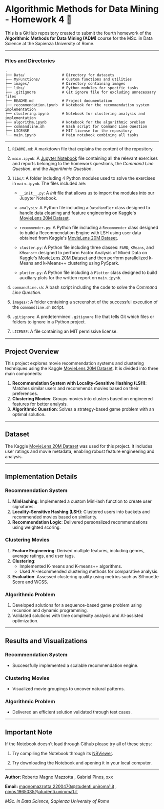 # Algorithmic Methods for Data Mining - Homework 4 🎥

This is a GitHub repository created to submit the fourth homework of the **Algorithmic Methods for Data Mining (ADM)** course for the MSc. in Data Science at the Sapienza University of Rome.

---

### Files and Directories
```
.
├── Data/                 # Directory for datasets
├── MyFunctions/          # Custom functions and utilities
├── images/               # Directory containing images
├── libs/                 # Python modules for specific tasks
├── .gitignore            # Git ignore file for excluding unnecessary files
├── README.md             # Project documentation
├── recommendation.ipynb  # Notebook for the recommendation system implementation
├── clustering.ipynb      # Notebook for clustering analysis and implementation
├── algorithm.ipynb       # Notebook for the algorithmic problem
├── commandline.sh        # Bash script for Command Line Question
├── LICENSE               # MIT license for the repository
└── main.ipynb            # Main notebook combining all tasks
```
--- 


1. `README.md`: A markdown file that explains the content of the repository.

2. `main.ipynb`: A [Jupyter Notebook](link_notebook) file containing all the relevant exercises and reports belonging to the homework questions, the *Command Line Question*, and the *Algorithmic Question*.

3. ``libs/``: A folder including 4 Python modules used to solve the exercises in `main.ipynb`. The files included are:

    - `__init__.py`: A *init* file that allows us to import the modules into our Jupyter Notebook.

    - `analysis`: A Python file including a `DataHandler` class designed to handle data cleaning and feature engineering on Kaggle's [MovieLens 20M Dataset](https://www.kaggle.com/datasets/grouplens/movielens-20m-dataset?select=rating.csv).

    - `recommender.py`: A Python file including a `Recommender` class designed to build a Recommendation Engine with LSH using user data obtained from Kaggle's [MovieLens 20M Dataset](https://www.kaggle.com/datasets/grouplens/movielens-20m-dataset?select=rating.csv).

    - `cluster.py`: A Python file including three classes: `FAMD`, `KMeans`, and `KMeans++` designed to perform Factor Analysis of Mixed Data on Kaggle's [MovieLens 20M Dataset](https://www.kaggle.com/datasets/grouplens/movielens-20m-dataset?select=rating.csv) and then perform parallelized k-Means and k-Means++ clustering using PySpark.

    - `plotter.py`: A Python file including a `Plotter` class designed to build auxiliary plots for the written report on `main.ipynb`.

4. `commandline.sh`: A bash script including the code to solve the *Command Line Question*.

5. `images/`: A folder containing a screenshot of the successful execution of the `commandline.sh` script.

6. ``.gitignore``: A predetermined `.gitignore` file that tells Git which files or folders to ignore in a Python project.

7. `LICENSE`: A file containing an MIT permissive license.

---

## Project Overview

This project explores movie recommendation systems and clustering techniques using the Kaggle [MovieLens 20M Dataset](https://www.kaggle.com/datasets/grouplens/movielens-20m-dataset?select=rating.csv). It is divided into three main components:
1. **Recommendation System with Locality-Sensitive Hashing (LSH)**: Matches similar users and recommends movies based on their preferences.
2. **Clustering Movies**: Groups movies into clusters based on engineered features for better analysis.
3. **Algorithmic Question**: Solves a strategy-based game problem with an optimal solution.

---

## Dataset

The Kaggle [MovieLens 20M Dataset](https://www.kaggle.com/datasets/grouplens/movielens-20m-dataset?select=rating.csv) was used for this project. It includes user ratings and movie metadata, enabling robust feature engineering and analysis.

---

## Implementation Details

### Recommendation System
1. **MinHashing**: Implemented a custom MinHash function to create user signatures.
2. **Locality-Sensitive Hashing (LSH)**: Clustered users into buckets and recommended movies based on similarity.
3. **Recommendation Logic**: Delivered personalized recommendations using weighted scoring.

### Clustering Movies
1. **Feature Engineering**: Derived multiple features, including genres, average ratings, and user tags.
2. **Clustering**:
   - Implemented K-means and K-means++ algorithms.
   - Used AI-recommended clustering methods for comparative analysis.
3. **Evaluation**: Assessed clustering quality using metrics such as Silhouette Score and WCSS.

### Algorithmic Problem
1. Developed solutions for a sequence-based game problem using recursion and dynamic programming.
2. Validated solutions with time complexity analysis and AI-assisted optimization.

---

## Results and Visualizations

### Recommendation System
- Successfully implemented a scalable recommendation engine.

### Clustering Movies
- Visualized movie groupings to uncover natural patterns.

### Algorithmic Problem
- Delivered an efficient solution validated through test cases.

---
## Important Note

If the Notebook doesn't load through Github please try all of these steps:

1. Try compiling the Notebook through its [NBViewer](mainjupiter_link).

2. Try downloading the Notebook and opening it in your local computer.

---

**Author:** Roberto Magno Mazzotta , Gabriel Pinos, xxx

**Email:** magnomazzotta.2200470@studenti.uniroma1.it , pinos.1965035@atudenti.uniroma1.it

*MSc. in Data Science, Sapienza University of Rome*

